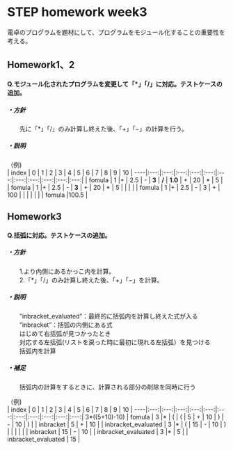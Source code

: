 # STEP homework week3
電卓のプログラムを題材にして、プログラムをモジュール化することの重要性を考える。

## __Homework1、2__
#### Q.モジュール化されたプログラムを変更して「*」「/」に対応。テストケースの追加。

##### ・方針    
　　先に「*」「/」のみ計算し終えた後、「+」「−」の計算を行う。  

##### ・説明  

  
（例)  
| index | 0 | 1 | 2 | 3 | 4 | 5 | 6 | 7 | 8 | 9 | 10 |
----|:---:|:---:|:---:|:---:|:---:|:---:|:---:|:---:|:---:|:---:|:---:|
| fomula | 1 |+ | 2.5 | - | __3__ | __/__ | __1.0__ | + | 20 | * | 5 |
| fomula | 1 |+ | 2.5 | - | __3__ | + | 20 | * | 5 |  |  |  |
| fomula | 1 |+ | 2.5 | - | 3 | + | 100 |  |  |  |  |  |
| fomula |100.5 | 

## __Homework3__
#### Q.括弧に対応。テストケースの追加。
##### ・方針
　　1.より内側にあるかっこ内を計算。  
　　2.「*」「/」のみ計算し終えた後、「+」「−」を計算。  
  
  
##### ・説明  
　　”inbracket_evaluated”：最終的に括弧内を計算し終えた式が入る  
　　”inbracket”：括弧の内側にある式  
　　はじめて右括弧が見つかったとき  
　　対応する左括弧(リストを戻った時に最初に現れる左括弧）を見つける  
　　括弧内を計算

##### ・補足  
　　括弧内の計算をするときに、計算される部分の削除を同時に行う  

（例)  
| index | 0 | 1 | 2 | 3 | 4 | 5 | 6 | 7 | 8 | 9 | 10 |
----|:---:|:---:|:---:|:---:|:---:|:---:|:---:|:---:|:---:|:---:|:---:|
3*((5+10)-10)
| fomula | 3 |* | ( | ( | 5 | + | 10 | ) | - | 10 | ) |
| inbracket | 5 | + | 10 |
| inbracket_evaluated | 3 |* | ( | 15 | - | 10 | ) |  | |  |  |
| inbracket | 15 | - | 10 |
| inbracket_evaluated | 3 |* | 5 | 
| inbracket_evaluated | 15 |  
  


